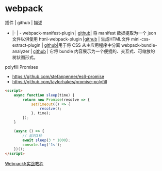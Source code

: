 # webpack

插件 | github | 描述
- |- |  - 
webpack-manifest-plugin | [github](https://github.com/shellscape/webpack-manifest-plugin)|  将 manifest 数据提取为一个 json 文件以供使用
html-webpack-plugin |[github](https://github.com/jantimon/html-webpack-plugin) |  生成HTML文件
mini-css-extract-plugin | [github](https://github.com/webpack-contrib/mini-css-extract-plugin)|用于将 CSS 从主应用程序中分离
webpack-bundle-analyzer | [github](https://github.com/webpack-contrib/webpack-bundle-analyzer) | 它将 bundle 内容展示为一个便捷的、交互式、可缩放的树状图形式。

polyfill Promises

- https://github.com/stefanpenner/es6-promise
- https://github.com/taylorhakes/promise-polyfill

```html
<script>
    async function sleep(time) {
        return new Promise(resolve => {
            setTimeout(() => {
                resolve();
            }, time);
        });
    }

    (async () => {
        // 延时3秒
        await sleep(3 * 1000);
        console.log('1s');
    })();
</script>
```

[Webpack5实战教程](/blog/webpack/index.md)

